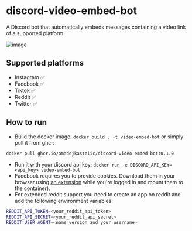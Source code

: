 # discord-video-embed-bot
A Discord bot that automatically embeds messages containing a video link of a supported platform.

![image](https://github.com/amadejkastelic/discord-video-embed-bot/assets/26391003/bada7a36-db0d-44ba-89ee-afe4f79ad7d3)


## Supported platforms
- Instagram ✅
- Facebook ✅
- Tiktok ✅
- Reddit ✅
- Twitter ✅

## How to run
- Build the docker image: `docker build . -t video-embed-bot` or simply pull it from ghcr:
```bash
docker pull ghcr.io/amadejkastelic/discord-video-embed-bot:0.1.0
```
- Run it with your discord api key: `docker run -e DISCORD_API_KEY=<api_key> video-embed-bot`
- Facebook requires you to provide cookies. Download them in your browser using [an extension](https://chrome.google.com/webstore/detail/get-cookiestxt-locally/cclelndahbckbenkjhflpdbgdldlbecc) while you're logged in and mount them to the container).
- For extended reddit support you need to create an app on reddit and add the following environment variables:
```bash
REDDIT_API_TOKEN=<your_reddit_api_token>
REDDIT_API_SECRET=<your_reddit_api_secret>
REDDIT_USER_AGENT=<name_version_and_your_username>
```
